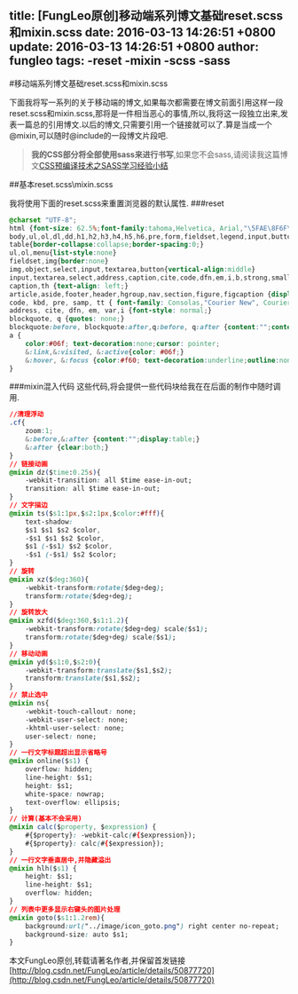 title: [FungLeo原创]移动端系列博文基础reset.scss和mixin.scss
date: 2016-03-13 14:26:51 +0800
update: 2016-03-13 14:26:51 +0800
author: fungleo
tags:
    -reset
    -mixin
    -scss
    -sass
---

#移动端系列博文基础reset.scss和mixin.scss

下面我将写一系列的关于移动端的博文,如果每次都需要在博文前面引用这样一段reset.scss和mixin.scss,那将是一件相当恶心的事情,所以,我将这一段独立出来,发表一篇总的引用博文.以后的博文,只需要引用一个链接就可以了.算是当成一个@mixin,可以随时@include的一段博文片段吧.

>**我的CSS部分将全部使用sass来进行书写**,如果您不会sass,请阅读我这篇博文[CSS预编译技术之SASS学习经验小结](http://blog.csdn.net/fungleo/article/details/50851192)

##基本reset.scss\mixin.scss

我将使用下面的reset.scss来重置浏览器的默认属性.
###reset
```css
@charset "UTF-8";
html {font-size: 62.5%;font-family:tahoma,Helvetica, Arial,"\5FAE\8F6F\96C5\9ED1";}
body,ul,ol,dl,dd,h1,h2,h3,h4,h5,h6,pre,form,fieldset,legend,input,button,textarea,p,blockquote,table,th,td,menu{margin:0;padding:0;box-sizing:content-box;}
table{border-collapse:collapse;border-spacing:0;}
ul,ol,menu{list-style:none}
fieldset,img{border:none}
img,object,select,input,textarea,button{vertical-align:middle}
input,textarea,select,address,caption,cite,code,dfn,em,i,b,strong,small,th,var,abbr{font-size:100%;font-style:normal}
caption,th {text-align: left;}
article,aside,footer,header,hgroup,nav,section,figure,figcaption {display: block;}
code, kbd, pre, samp, tt { font-family: Consolas,"Courier New", Courier, monospace;}
address, cite, dfn, em, var,i {font-style: normal;}
blockquote, q {quotes: none;}
blockquote:before, blockquote:after,q:before, q:after {content:"";content: none;}
a { 
    color:#06f; text-decoration:none;cursor: pointer;
    &:link,&:visited, &:active{color: #06f;}
    &:hover, &:focus {color:#f60; text-decoration:underline;outline:none;}
}

```
###mixin混入代码
这些代码,将会提供一些代码块给我在在后面的制作中随时调用.
```css
//清理浮动
.cf{
	zoom:1;
	&:before,&:after {content:"";display:table;}
	&:after {clear:both;}
}
// 链接动画
@mixin dz($time:0.25s){
    -webkit-transition: all $time ease-in-out;
    transition: all $time ease-in-out;
}
// 文字描边
@mixin ts($s1:1px,$s2:1px,$color:#fff){
	text-shadow:
	$s1 $s1 $s2 $color,
	-$s1 $s1 $s2 $color,
	$s1 (-$s1) $s2 $color,
	-$s1 (-$s1) $s2 $color;
}
// 旋转
@mixin xz($deg:360){
    -webkit-transform:rotate($deg+deg);
	transform:rotate($deg+deg);
}
// 旋转放大
@mixin xzfd($deg:360,$s1:1.2){
	-webkit-transform:rotate($deg+deg) scale($s1);
	transform:rotate($deg+deg) scale($s1);
}
// 移动动画
@mixin yd($s1:0,$s2:0){
	-webkit-transform:translate($s1,$s2);
	transform:translate($s1,$s2);
} 
// 禁止选中
@mixin ns{
	-webkit-touch-callout: none;
	-webkit-user-select: none;
	-khtml-user-select: none;
	user-select: none;
}
// 一行文字标题超出显示省略号
@mixin online($s1) {
	overflow: hidden;
	line-height: $s1;
	height: $s1;
	white-space: nowrap;
	text-overflow: ellipsis;
}
// 计算(基本不会采用)
@mixin calc($property, $expression) { 
	#{$property}: -webkit-calc(#{$expression}); 
	#{$property}: calc(#{$expression}); 
}
// 一行文字垂直居中,并隐藏溢出
@mixin hlh($s1) {
	height: $s1;
	line-height: $s1;
	overflow: hidden;
}
// 列表中更多显示右键头的图片处理
@mixin goto($s1:1.2rem){
	background:url("../image/icon_goto.png") right center no-repeat;
	background-size: auto $s1;
}
```

本文FungLeo原创,转载请著名作者,并保留首发链接[http://blog.csdn.net/FungLeo/article/details/50877720](http://blog.csdn.net/FungLeo/article/details/50877720)



